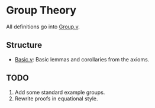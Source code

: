 Group Theory
============

All definitions go into [Group.v](Group.v).

Structure
---------

- [Basic.v](Basic.v): Basic lemmas and corollaries from the axioms.

TODO
----

1. Add some standard example groups.
1. Rewrite proofs in equational style.

